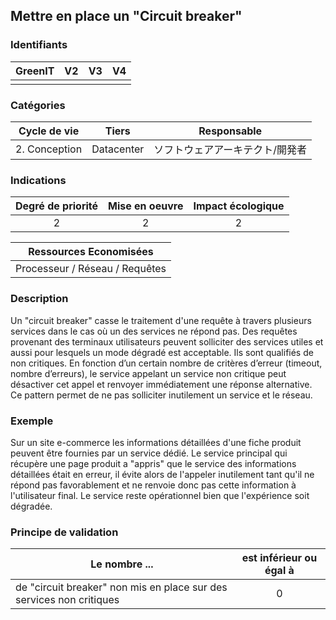 ## Mettre en place un "Circuit breaker"

### Identifiants

| GreenIT | V2  | V3  | V4  |
|:-------:|:---:|:---:|:---:|
|         |     |     |     |

### Catégories

| Cycle de vie  |   Tiers    |           Responsable           |
|:-------------:|:----------:|:-------------------------------:|
| 2. Conception | Datacenter | ソフトウェアアーキテクト/開発者 |

### Indications

| Degré de priorité | Mise en oeuvre | Impact écologique |
|:-----------------:|:--------------:|:-----------------:|
|         2         |       2        |         2         |

|Ressources Economisées                                      |
|:-----------------------------------------------------:|
|            Processeur / Réseau / Requêtes             |

### Description

Un "circuit breaker" casse le traitement d'une requête à travers plusieurs services dans le cas où un des services ne répond pas.
Des requêtes provenant des terminaux utilisateurs peuvent solliciter des services utiles et aussi pour lesquels un mode dégradé est acceptable.
Ils sont qualifiés de non critiques.
En fonction d’un certain nombre de critères d’erreur (timeout, nombre d’erreurs), le service appelant un service non critique
peut désactiver cet appel et renvoyer immédiatement une réponse alternative.
Ce pattern permet de ne pas solliciter inutilement un service et le réseau.

### Exemple

Sur un site e-commerce les informations détaillées d'une fiche produit peuvent être fournies par un service dédié. 
Le service principal qui récupère une page produit a "appris" que le service des informations détaillées était en erreur, il évite alors
de l'appeler inutilement tant qu'il ne répond pas favorablement et ne renvoie donc pas cette information à l'utilisateur final.
Le service reste opérationnel bien que l'expérience soit dégradée.

### Principe de validation

| Le nombre ...                                                        | est inférieur ou égal à |
|----------------------------------------------------------------------|:-----------------------:|
| de "circuit breaker" non mis en place sur des services non critiques |            0            |
